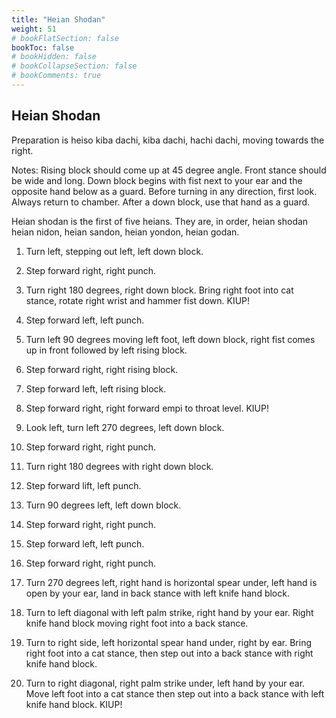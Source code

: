 ```yaml
---
title: "Heian Shodan"
weight: 51
# bookFlatSection: false
bookToc: false
# bookHidden: false
# bookCollapseSection: false
# bookComments: true
---
```

## Heian Shodan
Preparation is heiso kiba dachi, kiba dachi, hachi dachi, moving towards the right.

Notes: Rising block should come up at 45 degree angle. Front stance should be wide and long.  Down block
begins with fist next to your ear and the opposite hand below
as a guard.  Before turning in any direction, first look.  Always return to chamber.  After a down block,
use that hand as a guard.

Heian shodan is the first of five heians.  They are, in order, heian shodan
heian nidon, heian sandon, heian yondon, heian godan.

1.  Turn left, stepping out left, left down block.

2.  Step forward right, right punch.

3.  Turn right 180 degrees, right down block.  Bring right foot into cat
stance, rotate right wrist and hammer fist down. KIUP!

4.  Step forward left, left punch. 

5.  Turn left 90 degrees moving left foot, left down block, right fist comes up in front
followed by left rising block. 

6.  Step forward right, right rising block.

7.  Step forward left, left rising block.

8.  Step forward right, right forward empi to throat level.  KIUP!

9.  Look left, turn left 270 degrees, left down block.     

10. Step forward right, right punch.

11. Turn right 180 degrees with right down block.

12. Step forward lift, left punch. 

13. Turn 90 degrees left, left down block.

14. Step forward right, right punch.

15. Step forward left, left punch.

16. Step forward right, right punch.

17. Turn 270 degrees left, right hand is horizontal 
spear under, left hand is open by your ear, land in back stance
with left knife hand block.

18. Turn to left diagonal with left palm strike, right hand
by your ear. Right knife hand block moving right foot into 
a back stance.

19. Turn to right side, left horizontal spear hand under, 
right by ear. Bring right foot into a cat stance, then step out
into a back stance with right knife hand block.

20. Turn to right diagonal, right palm strike under, left
hand by your ear.  Move left foot into a cat stance then step
out into a back stance with left knife hand block. KIUP!  

